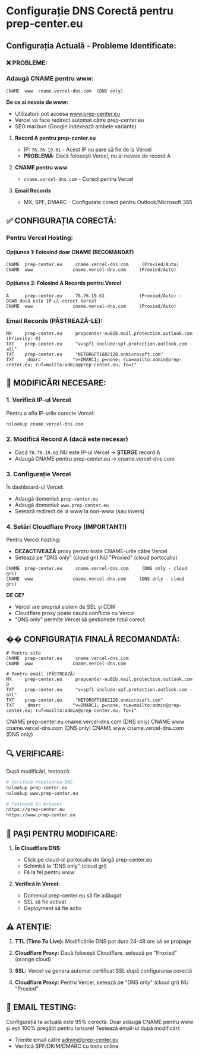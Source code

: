 # Configurație DNS Corectă pentru prep-center.eu

## Configurația Actuală - Probleme Identificate:

### ❌ PROBLEME:

### Adaugă CNAME pentru www:
```
CNAME  www  cname.vercel-dns.com  (DNS only)
```

**De ce ai nevoie de www:**
- Utilizatorii pot accesa www.prep-center.eu
- Vercel va face redirect automat către prep-center.eu
- SEO mai bun (Google indexează ambele variante)
1. **Record A pentru prep-center.eu**
   - IP: `76.76.19.61` - Acest IP nu pare să fie de la Vercel
   - **PROBLEMĂ:** Dacă folosești Vercel, nu ai nevoie de record A

2. **CNAME pentru www**
   - `cname.vercel-dns.com` - Corect pentru Vercel

3. **Email Records**
   - MX, SPF, DMARC - Configurate corect pentru Outlook/Microsoft 365

## ✅ CONFIGURAȚIA CORECTĂ:

### Pentru Vercel Hosting:

#### Opțiunea 1: Folosind doar CNAME (RECOMANDAT)
```
CNAME  prep-center.eu     cname.vercel-dns.com     (Proxied/Auto)
CNAME  www               cname.vercel-dns.com     (Proxied/Auto)
```

#### Opțiunea 2: Folosind A Records pentru Vercel
```
A      prep-center.eu     76.76.19.61             (Proxied/Auto) - DOAR dacă este IP-ul corect Vercel
CNAME  www               cname.vercel-dns.com     (Proxied/Auto)
```

### Email Records (PĂSTREAZĂ-LE):
```
MX     prep-center.eu     prepcenter-eu01b.mail.protection.outlook.com  (Priority: 0)
TXT    prep-center.eu     "v=spf1 include:spf.protection.outlook.com -all"
TXT    prep-center.eu     "NETORGFT1882120.onmicrosoft.com"
TXT    _dmarc            "v=DMARC1; p=none; rua=mailto:admin@prep-center.eu; ruf=mailto:admin@prep-center.eu; fo=1"
```

## 🔧 MODIFICĂRI NECESARE:

### 1. Verifică IP-ul Vercel
Pentru a afla IP-urile corecte Vercel:
```bash
nslookup cname.vercel-dns.com
```

### 2. Modifică Record A (dacă este necesar)
- Dacă `76.76.19.61` NU este IP-ul Vercel → **ȘTERGE** record A
- Adaugă CNAME pentru prep-center.eu → cname.vercel-dns.com

### 3. Configurație Vercel
În dashboard-ul Vercel:
- Adaugă domeniul: `prep-center.eu`
- Adaugă domeniul: `www.prep-center.eu`
- Setează redirect de la www la non-www (sau invers)

### 4. Setări Cloudflare Proxy (IMPORTANT!)
Pentru Vercel hosting:
- **DEZACTIVEAZĂ** proxy pentru toate CNAME-urile către Vercel
- Setează pe "DNS only" (cloud gri) NU "Proxied" (cloud portocaliu)

```
CNAME  prep-center.eu     cname.vercel-dns.com     (DNS only - cloud gri)
CNAME  www               cname.vercel-dns.com     (DNS only - cloud gri)
```

**DE CE?**
- Vercel are propriul sistem de SSL și CDN
- Cloudflare proxy poate cauza conflicte cu Vercel
- "DNS only" permite Vercel să gestioneze totul corect
## �� CONFIGURAȚIA FINALĂ RECOMANDATĂ:

```
# Pentru site
CNAME  prep-center.eu     cname.vercel-dns.com
CNAME  www               cname.vercel-dns.com

# Pentru email (PĂSTREAZĂ)
MX     prep-center.eu     prepcenter-eu01b.mail.protection.outlook.com  0
TXT    prep-center.eu     "v=spf1 include:spf.protection.outlook.com -all"
TXT    prep-center.eu     "NETORGFT1882120.onmicrosoft.com"
TXT    _dmarc            "v=DMARC1; p=none; rua=mailto:admin@prep-center.eu; ruf=mailto:admin@prep-center.eu; fo=1"
```
CNAME  prep-center.eu     cname.vercel-dns.com     (DNS only)
CNAME  www               cname.vercel-dns.com     (DNS only)
CNAME  www               cname.vercel-dns.com     (DNS only)

## 🔍 VERIFICARE:

După modificări, testează:
```bash
# Verifică rezolvarea DNS
nslookup prep-center.eu
nslookup www.prep-center.eu

# Testează în browser
https://prep-center.eu
https://www.prep-center.eu
```

## 🔄 PAȘI PENTRU MODIFICARE:

1. **În Cloudflare DNS:**
   - Click pe cloud-ul portocaliu de lângă prep-center.eu
   - Schimbă la "DNS only" (cloud gri)
   - Fă la fel pentru www

2. **Verifică în Vercel:**
   - Domeniul prep-center.eu să fie adăugat
   - SSL să fie activat
   - Deployment să fie activ
## ⚠️ ATENȚIE:

1. **TTL (Time To Live):** Modificările DNS pot dura 24-48 ore să se propage
2. **Cloudflare Proxy:** Dacă folosești Cloudflare, setează pe "Proxied" (orange cloud)
3. **SSL:** Vercel va genera automat certificat SSL după configurarea corectă

2. **Cloudflare Proxy:** Pentru Vercel, setează pe "DNS only" (cloud gri) NU "Proxied"
## 📧 EMAIL TESTING:

Configurația ta actuală este 95% corectă. Doar adaugă CNAME pentru www și ești 100% pregătit pentru lansare!
Testează email-ul după modificări:
- Trimite email către admin@prep-center.eu
- Verifică SPF/DKIM/DMARC cu tools online
